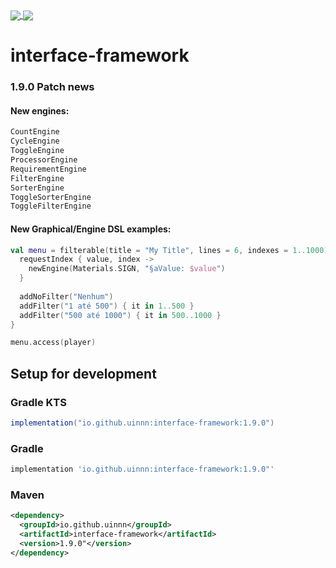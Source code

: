 <a href="https://github.com/uinnn/interface-framework">
  <img align="center" src="https://img.shields.io/static/v1?style=for-the-badge&label=author&message=uinnn&color=informational"/>
</a>
<a href="https://github.com/uinnn/interface-framework">
  <img align="center" src="https://img.shields.io/static/v1?style=for-the-badge&label=version&message=1.9.0&color=yellow"/>
</a>

# interface-framework

### 1.9.0 Patch news

#### New engines:
```kt
CountEngine
CycleEngine
ToggleEngine
ProcessorEngine
RequirementEngine
FilterEngine
SorterEngine
ToggleSorterEngine
ToggleFilterEngine
```

#### New Graphical/Engine DSL examples:
```kt
val menu = filterable(title = "My Title", lines = 6, indexes = 1..1000) {
  requestIndex { value, index ->
    newEngine(Materials.SIGN, "§aValue: $value")
  }
  
  addNoFilter("Nenhum")
  addFilter("1 até 500") { it in 1..500 }
  addFilter("500 até 1000") { it in 500..1000 }
}

menu.access(player)
```


## Setup for development

### Gradle KTS
```gradle
implementation("io.github.uinnn:interface-framework:1.9.0")
```

### Gradle
```gradle
implementation 'io.github.uinnn:interface-framework:1.9.0"'
```

### Maven
```xml
<dependency>
  <groupId>io.github.uinnn</groupId>
  <artifactId>interface-framework</artifactId>
  <version>1.9.0"</version>
</dependency>
```








